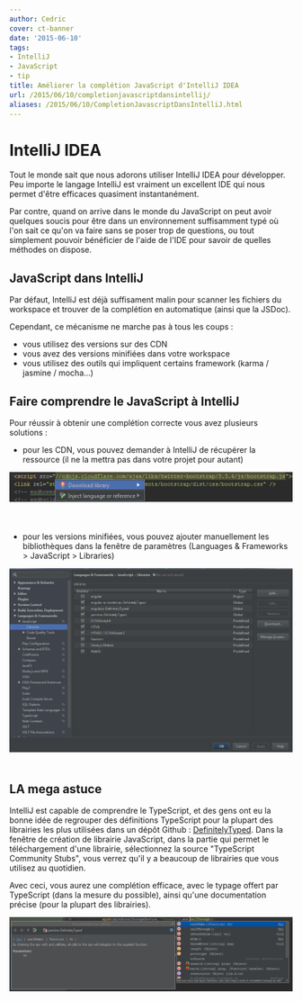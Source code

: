 ```yaml
---
author: Cedric
cover: ct-banner
date: '2015-06-10'
tags:
- IntelliJ
- JavaScript
- tip
title: Améliorer la complétion JavaScript d'IntelliJ IDEA
url: /2015/06/10/completionjavascriptdansintellij/
aliases: /2015/06/10/CompletionJavascriptDansIntelliJ.html
---
```




# IntelliJ IDEA
Tout le monde sait que nous adorons utiliser IntelliJ IDEA pour développer.
Peu importe le langage IntelliJ est vraiment un excellent IDE qui nous permet d'être efficaces quasiment instantanément.

Par contre, quand on arrive dans le monde du JavaScript on peut avoir quelques soucis pour être
dans un environnement suffisamment typé où l'on sait ce qu'on va faire sans se poser trop de questions,
ou tout simplement pouvoir bénéficier de l'aide de l'IDE pour savoir de quelles méthodes on dispose.



## JavaScript dans IntelliJ
Par défaut, IntelliJ est déjà suffisament malin pour scanner les fichiers du workspace
et trouver de la complétion en automatique (ainsi que la JSDoc).

Cependant, ce mécanisme ne marche pas à tous les coups :

 * vous utilisez des versions sur des CDN
 * vous avez des versions minifiées dans votre workspace
 * vous utilisez des outils qui impliquent certains framework (karma / jasmine / mocha...)

## Faire comprendre le JavaScript à IntelliJ
Pour réussir à obtenir une complétion correcte vous avez plusieurs solutions :

 * pour les CDN, vous pouvez demander à IntelliJ de récupérer la ressource (il ne la mettra pas dans votre projet pour autant)

<div style="text-align:center;margin-bottom:50px">
    <a href="/images/2015-06-JavaScriptIntelliJ/cdndl.png" data-lightbox="group-1" title="Le téléchargement des fichiers sur un CDN [alt+entrée]" class="inlineBoxes">
        <img class="medium" src="/images/2015-06-JavaScriptIntelliJ/cdndl.png" alt="Le téléchargement des fichiers sur un CDN [alt+entrée]"/>
    </a>
</div>

 * pour les versions minifiées, vous pouvez ajouter manuellement les bibliothèques dans la fenêtre de paramètres (Languages & Frameworks > JavaScript > Libraries)

<div style="text-align:center;margin-bottom:50px">
    <a href="/images/2015-06-JavaScriptIntelliJ/settings.png" data-lightbox="group-1" title="La fenêtre des paramètres" class="inlineBoxes">
        <img class="medium" src="/images/2015-06-JavaScriptIntelliJ/settings.png" alt="La fenêtre des paramètres"/>
    </a>
</div>

## LA mega astuce
IntelliJ est capable de comprendre le TypeScript, et des gens ont eu la bonne idée de regrouper des définitions TypeScript pour
la plupart des librairies les plus utilisées dans un dépôt Github : [DefinitelyTyped](http://www.definitelytyped.org).
Dans la fenêtre de création de librairie JavaScript, dans la partie qui permet le téléchargement d'une librairie,
sélectionnez la source "TypeScript Community Stubs", vous verrez qu'il y a beaucoup de librairies que vous utilisez au quotidien.

Avec ceci, vous aurez une complétion efficace, avec le typage offert par TypeScript (dans la mesure du possible),
ainsi qu'une documentation précise (pour la plupart des librairies).

<div style="text-align:center;margin-bottom:50px">
    <a href="/images/2015-06-JavaScriptIntelliJ/example.png" data-lightbox="group-1" title="Jasmine est bien connu par IntelliJ" class="inlineBoxes">
        <img class="medium" src="/images/2015-06-JavaScriptIntelliJ/example.png" alt="Jasmine est bien connu par IntelliJ"/>
    </a>
</div>
